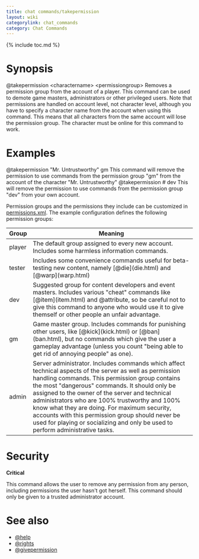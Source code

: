 ```yaml
---
title: chat commands/takepermission
layout: wiki
categorylink: chat_commands
category: Chat Commands
---
```

{% include toc.md %}
#  Synopsis
  @takepermission &lt;charactername&gt; &lt;permissiongroup&gt;
Removes a permission group from the account of a player. This command can be used to demote game masters, administrators or other privileged users. Note that permissions are handled on account level, not character level, although you have to specify a character name from the account when using this command. This means that all characters from the same account will lose the permission group. The character must be online for this command to work.

#  Examples
  @takepermission "Mr. Untrustworthy" gm
This command will remove the permission to use commands from the permission group "gm" from the account of the character "Mr. Untrustworthy"
  @takepermission # dev
This will remove the permission to use commands from the permission group "dev" from your own account.

Permission groups and the permissions they include can be customized in [permissions.xml](../permissions.xml.html). The example configuration defines the following permission groups:

<table class="table table-bordered table-hover" markdown="1">
    <thead>
        <tr>
            <th>Group</th>
            <th>Meaning</th>
        </tr>
    </thead>
    <tbody>
        <tr>
            <td>player</td>
            <td>The default group assigned to every new account. Includes some harmless information commands.</td>
        </tr>
        <tr>
            <td>tester</td>
            <td>Includes some convenience commands useful for beta-testing new content, namely [@die](die.html) and [@warp](warp.html)</td>
        </tr>
        <tr>
            <td>dev</td>
            <td>Suggested group for content developers and event masters. Includes various "cheat" commands like [@item](item.html) and @attribute, so be careful not to give this command to anyone who would use it to give themself or other people an unfair advantage.</td>
        </tr>
        <tr>
            <td>gm</td>
            <td>Game master group. Includes commands for punishing other users, like [@kick](kick.html) or [@ban](ban.html), but no commands which give the user a gameplay advantage (unless you count "being able to get rid of annoying people" as one).</td>
        </tr>
        <tr>
            <td>admin</td>
            <td>Server administrator. Includes commands which affect technical aspects of the server as well as permission handling commands. This permission group contains the most "dangerous" commands. It should only be assigned to the owner of the server and technical administrators who are 100% trustworthy and 100% know what they are doing. For maximum security, accounts with this permission group should never be used for playing or socializing and only be used to perform administrative tasks.</td>
        </tr>
    </tbody>
</table>

#  Security

**Critical**

This command allows the user to remove any permission from any person, including permissions the user hasn't got herself. This command should only be given to a trusted administrator account.

#  See also
 * [@help](help.html)
 * [@rights](rights.html)
 * [@givepermission](givepermission.html)
